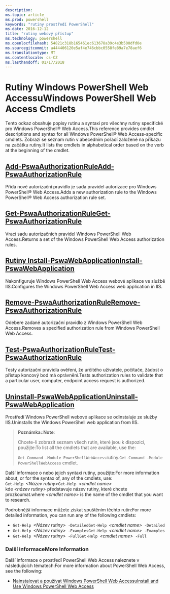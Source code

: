 ```yaml
---
description: 
ms.topic: article
ms.prod: powershell
keywords: "rutiny prostředí PowerShell"
ms.date: 2016-12-12
title: "rutiny webový přístup"
ms.technology: powershell
ms.openlocfilehash: 54821c318b165461ec613678a39c4e3b500dfd0e
ms.sourcegitcommit: a444406120e5af4e746cbbc0558fe89a7e78aef6
ms.translationtype: MT
ms.contentlocale: cs-CZ
ms.lasthandoff: 01/17/2018
---
```

# <a name="windows-powershell-web-access-cmdlets"></a><span data-ttu-id="f85fb-103">Rutiny Windows PowerShell Web Accessu</span><span class="sxs-lookup"><span data-stu-id="f85fb-103">Windows PowerShell Web Access Cmdlets</span></span>

<span data-ttu-id="f85fb-104">Tento odkaz obsahuje popisy rutinu a syntaxi pro všechny rutiny specifické pro Windows PowerShell® Web Access.</span><span class="sxs-lookup"><span data-stu-id="f85fb-104">This reference provides cmdlet descriptions and syntax for all Windows PowerShell® Web Access-specific cmdlets.</span></span> <span data-ttu-id="f85fb-105">Zobrazí se seznam rutin v abecedním pořadí založené na příkazu na začátku rutiny.</span><span class="sxs-lookup"><span data-stu-id="f85fb-105">It lists the cmdlets in alphabetical order based on the verb at the beginning of the cmdlet.</span></span>

## <a name="add-pswaauthorizationruleadd-pswaauthorizationrulemd"></a>[<span data-ttu-id="f85fb-106">Add-PswaAuthorizationRule</span><span class="sxs-lookup"><span data-stu-id="f85fb-106">Add-PswaAuthorizationRule</span></span>](add-pswaauthorizationrule.md)

<span data-ttu-id="f85fb-107">Přidá nové autorizační pravidlo je sada pravidel autorizace pro Windows PowerShell® Web Access.</span><span class="sxs-lookup"><span data-stu-id="f85fb-107">Adds a new authorization rule to the Windows PowerShell® Web Access authorization rule set.</span></span>

## <a name="get-pswaauthorizationruleget-pswaauthorizationrulemd"></a>[<span data-ttu-id="f85fb-108">Get-PswaAuthorizationRule</span><span class="sxs-lookup"><span data-stu-id="f85fb-108">Get-PswaAuthorizationRule</span></span>](get-pswaauthorizationrule.md)

<span data-ttu-id="f85fb-109">Vrací sadu autorizačních pravidel Windows PowerShell Web Access.</span><span class="sxs-lookup"><span data-stu-id="f85fb-109">Returns a set of the Windows PowerShell Web Access authorization rules.</span></span>

## <a name="install-pswawebapplicationinstall-pswawebapplicationmd"></a>[<span data-ttu-id="f85fb-110">Rutiny Install-PswaWebApplication</span><span class="sxs-lookup"><span data-stu-id="f85fb-110">Install-PswaWebApplication</span></span>](install-pswawebapplication.md)

<span data-ttu-id="f85fb-111">Nakonfiguruje Windows PowerShell Web Access webové aplikace ve službě IIS.</span><span class="sxs-lookup"><span data-stu-id="f85fb-111">Configures the Windows PowerShell Web Access web application in IIS.</span></span>

## <a name="remove-pswaauthorizationruleremove-pswaauthorizationrulemd"></a>[<span data-ttu-id="f85fb-112">Remove-PswaAuthorizationRule</span><span class="sxs-lookup"><span data-stu-id="f85fb-112">Remove-PswaAuthorizationRule</span></span>](remove-pswaauthorizationrule.md)

<span data-ttu-id="f85fb-113">Odebere zadané autorizační pravidlo z Windows PowerShell Web Access.</span><span class="sxs-lookup"><span data-stu-id="f85fb-113">Removes a specified authorization rule from Windows PowerShell Web Access.</span></span>

## <a name="test-pswaauthorizationruletest-pswaauthorizationrulemd"></a>[<span data-ttu-id="f85fb-114">Test-PswaAuthorizationRule</span><span class="sxs-lookup"><span data-stu-id="f85fb-114">Test-PswaAuthorizationRule</span></span>](test-pswaauthorizationrule.md)

<span data-ttu-id="f85fb-115">Testy autorizační pravidla ověření, že určitého uživatele, počítače, žádost o přístup koncový bod má oprávnění.</span><span class="sxs-lookup"><span data-stu-id="f85fb-115">Tests authorization rules to validate that a particular user, computer, endpoint access request is authorized.</span></span>

## <a name="uninstall-pswawebapplicationuninstall-pswawebapplicationmd"></a>[<span data-ttu-id="f85fb-116">Uninstall-PswaWebApplication</span><span class="sxs-lookup"><span data-stu-id="f85fb-116">Uninstall-PswaWebApplication</span></span>](uninstall-pswawebapplication.md)

<span data-ttu-id="f85fb-117">Prostředí Windows PowerShell webové aplikace se odinstaluje ze služby IIS.</span><span class="sxs-lookup"><span data-stu-id="f85fb-117">Uninstalls the Windows PowerShell web application from IIS.</span></span>

><span data-ttu-id="f85fb-118">**Poznámka:**:</span><span class="sxs-lookup"><span data-stu-id="f85fb-118">**Note**:</span></span>
>
><span data-ttu-id="f85fb-119">Chcete-li zobrazit seznam všech rutin, které jsou k dispozici, použijte:</span><span class="sxs-lookup"><span data-stu-id="f85fb-119">To list all the cmdlets that are available, use the:</span></span>
>
> <span data-ttu-id="f85fb-120">`Get-Command –Module PowerShellWebAccess`rutiny.</span><span class="sxs-lookup"><span data-stu-id="f85fb-120">`Get-Command –Module PowerShellWebAccess` cmdlet.</span></span>

<span data-ttu-id="f85fb-121">Další informace o nebo jejich syntaxi rutiny, použijte:</span><span class="sxs-lookup"><span data-stu-id="f85fb-121">For more information about, or for the syntax of, any of the cmdlets, use:</span></span>  
<span data-ttu-id="f85fb-122">`Get-Help `*&lt;Název rutiny&gt;*</span><span class="sxs-lookup"><span data-stu-id="f85fb-122">`Get-Help `*&lt;cmdlet name&gt;*</span></span>  
<span data-ttu-id="f85fb-123">kde  *&lt;název rutiny&gt;*  představuje název rutiny, které chcete prozkoumat.</span><span class="sxs-lookup"><span data-stu-id="f85fb-123">where *&lt;cmdlet name&gt;* is the name of the cmdlet that you want to research.</span></span>

<span data-ttu-id="f85fb-124">Podrobnější informace můžete získat spuštěním těchto rutin:</span><span class="sxs-lookup"><span data-stu-id="f85fb-124">For more detailed information, you can run any of the following cmdlets:</span></span>

- <span data-ttu-id="f85fb-125">`Get-Help `*&lt;Název rutiny&gt;*` -Detailed`</span><span class="sxs-lookup"><span data-stu-id="f85fb-125">`Get-Help `*&lt;cmdlet name&gt;*` -Detailed`</span></span>
- <span data-ttu-id="f85fb-126">`Get-Help `*&lt;Název rutiny&gt;*` -Examples`</span><span class="sxs-lookup"><span data-stu-id="f85fb-126">`Get-Help `*&lt;cmdlet name&gt;*` -Examples`</span></span>
- <span data-ttu-id="f85fb-127">`Get-Help `*&lt;Název rutiny&gt;*` -Full`</span><span class="sxs-lookup"><span data-stu-id="f85fb-127">`Get-Help `*&lt;cmdlet name&gt;*` -Full`</span></span>

### <a name="more-information"></a><span data-ttu-id="f85fb-128">Další informace</span><span class="sxs-lookup"><span data-stu-id="f85fb-128">More Information</span></span>

<span data-ttu-id="f85fb-129">Další informace o prostředí PowerShell Web Access naleznete v následujících tématech:</span><span class="sxs-lookup"><span data-stu-id="f85fb-129">For more information about PowerShell Web Access, see the following:</span></span>

- [<span data-ttu-id="f85fb-130">Nainstalovat a používat Windows PowerShell Web Accessu</span><span class="sxs-lookup"><span data-stu-id="f85fb-130">Install and Use Windows PowerShell Web Access</span></span>](../install-and-use-windows-powershell-web-access.md)

